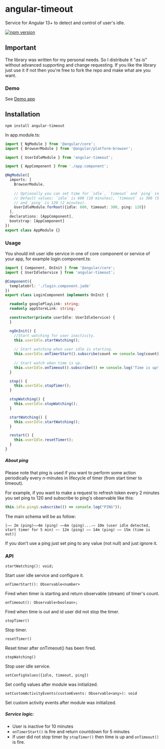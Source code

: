 # angular-timeout

Service for Angular 13+ to detect and control of user's idle.

[![npm version](https://badge.fury.io/js/angular-timeout.svg)](https://badge.fury.io/js/angular-timeout)

## Important
The library was written for my personal needs. So I distribute it "*as is*" without advanced supporting and change requesting.
If you like the library just use it if not then you're free to fork the repo and make what are you want.

### Demo
See [Demo app](https://rednez.github.io/angular-timeout)

## Installation

`npm install angular-timeout`

In app.module.ts:
```typescript
import { NgModule } from '@angular/core';
import { BrowserModule } from '@angular/platform-browser';

import { UserIdleModule } from 'angular-timeout';

import { AppComponent } from './app.component';

@NgModule({
  imports: [
    BrowserModule,
    
    // Optionally you can set time for `idle`, `timeout` and `ping` in seconds.
    // Default values: `idle` is 600 (10 minutes), `timeout` is 300 (5 minutes) 
    // and `ping` is 120 (2 minutes).
    UserIdleModule.forRoot({idle: 600, timeout: 300, ping: 120})
  ],
  declarations: [AppComponent],
  bootstrap: [AppComponent]
})
export class AppModule {}
```

### Usage

You should init user idle service in one of core component or service of your app,
for example login.component.ts:

```typescript
import { Component, OnInit } from '@angular/core';
import { UserIdleService } from 'angular-timeout';

@Component({
  templateUrl: './login.component.jade'
})
export class LoginComponent implements OnInit {

  readonly googlePlayLink: string;
  readonly appStoreLink: string;

  constructor(private userIdle: UserIdleService) {
  }

  ngOnInit() {
    //Start watching for user inactivity.
    this.userIdle.startWatching();
    
    // Start watching when user idle is starting.
    this.userIdle.onTimerStart().subscribe(count => console.log(count));
    
    // Start watch when time is up.
    this.userIdle.onTimeout().subscribe(() => console.log('Time is up!'));
  }

  stop() {
    this.userIdle.stopTimer();
  }

  stopWatching() {
    this.userIdle.stopWatching();
  }

  startWatching() {
    this.userIdle.startWatching();
  }

  restart() {
    this.userIdle.resetTimer();
  }
}
```

##### About _ping_
Please note that ping is used if you want to perform some action periodically every _n_-minutes in lifecycle of timer 
(from start timer to timeout). 

For example, if you want to make a request to refresh token every 2 minutes you set ping to 120 and subscribe to ping's 
observable like this:
```typescript
this.idle.ping$.subscribe(() => console.log("PING"));
```
The main schema will be as follow:

`|–– 2m (ping)––4m (ping) ––6m (ping)...-– 10m (user idle detected, start timer for 5 min) –- 12m (ping) –– 14m (ping) –– 15m (time is out)|`

If you don't use a ping just set ping to any value (not null) and just ignore it.

### API
`startWatching(): void;`

Start user idle service and configure it.

`onTimerStart(): Observable<number>`

Fired when timer is starting and return observable (stream) of timer's count. 

`onTimeout(): Observable<boolean>;`

Fired when time is out and id user did not stop the timer. 

`stopTimer()`

Stop timer.

`resetTimer()`

Reset timer after onTimeout() has been fired.

`stopWatching()`

Stop user idle service.

`setConfigValues({idle, timeout, ping})`

Set config values after module was initialized.

`setCustomActivityEvents(customEvents: Observable<any>): void`

Set custom activity events after module was initialized.

##### Service logic:
- User is inactive for 10 minutes
- `onTimerStart()` is fire and return countdown for 5 minutes
- If user did not stop timer by `stopTimer()` then time is up and `onTimeout()` is fire.
